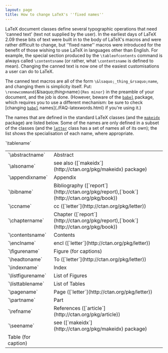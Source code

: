 ```yaml
---
layout: page
title: How to change LaTeX's ''fixed names''
---
```


LaTeX document classes define several typographic operations that
need 'canned text' (text not supplied by the user).  In the earliest
days of LaTeX 2.09 these bits of text were built in to the body of
LaTeX's macros and were rather difficult to change, but ''fixed
name'' macros were introduced for the benefit of those wishing to use
LaTeX in languages other than English.
For example, the special section produced by the `\tableofcontents`
command is always called `\contentsname` (or rather, what
`\contentsname` is defined to mean).
Changing the canned text is now one of the easiest customisations a
user can do to LaTeX.

The canned text macros are all of the form
`\&lsaquo;_thing_&rsaquo;name`, and changing them is simplicity
itself.  Put:
`\renewcommand{`\&lsaquo;_thing_&rsaquo;name`}{Res minor}`
in the preamble of your document, and the job is done.
(However, beware of the [`babel`](http://ctan.org/pkg/babel) package, which requires you to
use a different mechanism: be sure to check
[changing [`babel`](http://ctan.org/pkg/babel) names](./FAQ-latexwords.html) if
you're using it.)

The names that are defined in the standard LaTeX classes (and the
[`makeidx`](http://ctan.org/pkg/makeidx) package) are listed
below.  Some of the names are only defined in a subset of the classes
(and the [`letter`](http://ctan.org/pkg/letter) class has a set of names all of its own);
the list shows the specialisation of each name, where appropriate.

<table><tbody>
<tr><td>`\abstractname` </td><td> Abstract</td></tr>
<tr><td>`\alsoname` </td><td> see also ([`makeidx`](http://ctan.org/pkg/makeidx) package)</td></tr>
<tr><td>`\appendixname` </td><td> Appendix</td></tr>
<tr><td>`\bibname` </td><td> Bibliography ([`report`](http://ctan.org/pkg/report),[`book`](http://ctan.org/pkg/book))</td></tr>
<tr><td>`\ccname` </td><td> cc ([`letter`](http://ctan.org/pkg/letter))</td></tr>
<tr><td>`\chaptername` </td><td> Chapter ([`report`](http://ctan.org/pkg/report),[`book`](http://ctan.org/pkg/book))</td></tr>
<tr><td>`\contentsname` </td><td> Contents</td></tr>
<tr><td>`\enclname` </td><td> encl ([`letter`](http://ctan.org/pkg/letter))</td></tr>
<tr><td>`\figurename` </td><td> Figure (for captions)</td></tr>
<tr><td>`\headtoname` </td><td> To ([`letter`](http://ctan.org/pkg/letter))</td></tr>
<tr><td>`\indexname` </td><td> Index</td></tr>
<tr><td>`\listfigurename` </td><td> List of Figures</td></tr>
<tr><td>`\listtablename` </td><td> List of Tables</td></tr>
<tr><td>`\pagename` </td><td> Page ([`letter`](http://ctan.org/pkg/letter))</td></tr>
<tr><td>`\partname` </td><td> Part</td></tr>
<tr><td>`\refname` </td><td> References ([`article`](http://ctan.org/pkg/article))</td></tr>
<tr><td>`\seename` </td><td> see ([`makeidx`](http://ctan.org/pkg/makeidx) package)</td></tr>
`\tablename` </td><td> Table (for caption)
</tbody></table>

